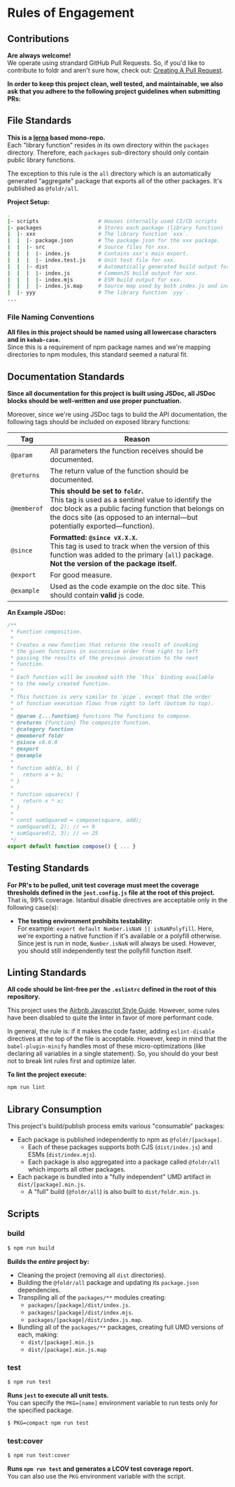 # Rules of Engagement

## Contributions
**Are always welcome!**    
We operate using strandard GitHub Pull Requests. So, if you'd like to contribute to foldr and aren't
sure how, check out: [Creating A Pull Request](#https://help.github.com/articles/creating-a-pull-request/).

**In order to keep this project clean, well tested, and maintainable, we also ask that you adhere to the following project guidelines when submitting PRs:**

## File Standards
**This is a [lerna](#https://github.com/lerna/lerna) based mono-repo.**    
Each "library function" resides in its own directory within the `packages` directory. Therefore,
each `packages` sub-directory should only contain public library functions.

The exception to this rule is the `all` directory which is an automatically generated
"aggregate" package that exports all of the other packages. It's published as `@foldr/all`.

**Project Setup:**
```bash
.
|- scripts                   # Houses internally used CI/CD scripts
|- packages                  # Stores each package (library function)
|  |- xxx                    # The library function `xxx`.
|  |  |- package.json        # The package.json for the xxx package.
|  |  |- src                 # Source files for xxx.
|  |  |  |- index.js         # Contains xxx's main export.
|  |  |  |- index.test.js    # Unit test file for xxx.
|  |  |- dist                # Automatically generated build output for xxx (.gitignored).
|  |  |  |- index.js         # CommonJS build output for xxx.
|  |  |  |- index.mjs        # ESM build output for xxx.
|  |  |  |- index.js.map     # Source map used by both index.js and index.mjs
|  |- yyy                    # The library function `yyy`.
...
```

### File Naming Conventions
**All files in this project should be named using all lowercase characters and in `kebab-case`.**    
Since this is a requirement of npm package names and we're mapping directories to npm modules, this
standard seemed a natural fit.

## Documentation Standards
**Since all documentation for this project is built using JSDoc, all JSDoc blocks should be well-written and use proper punctuation.**

Moreover, since we're using JSDoc tags to build the API documentation, the following tags should
be included on exposed library functions:

| Tag         | Reason |
| ----------- | ------ |
| `@param`    | All parameters the function receives should be documented. |
| `@returns`  | The return value of the function should be documented. |
| `@memberof` | **This should be set to `foldr`.**<br />This tag is used as a sentinel value to identify the doc block as a public facing function that belongs on the docs site (as opposed to an internal—but potentially exported—function). |
| `@since`    | **Formatted: `@since vX.X.X`.**<br />This tag is used to track when the version of this function was added to the primary (`all`) package. **Not the version of the package itself.** |
| `@export`   | For good measure. |
| `@example`  | Used as the code example on the doc site. This should contain **valid** js code. |

**An Example JSDoc:**

```js
/**
 * Function composition.
 *
 * Creates a new function that returns the result of invoking
 * the given functions in successive order from right to left
 * passing the results of the previous invocation to the next
 * function.
 *
 * Each function will be invoked with the `this` binding available
 * to the newly created function.
 *
 * This function is very similar to `pipe`, except that the order
 * of function execution flows from right to left (bottom to top).
 *
 * @param {...function} functions The functions to compose.
 * @returns {function} The composite function.
 * @category function
 * @memberof foldr 
 * @since v0.0.0
 * @export
 * @example
 *
 * function add(a, b) {
 *   return a + b;
 * }
 *
 * function square(x) {
 *   return x * x;
 * }
 *
 * const sumSquared = compose(square, add);
 * sumSquared(1, 2); // => 9
 * sumSquared(2, 3); // => 25
 */
export default function compose() { ... }
```

## Testing Standards
**For PR's to be pulled, unit test coverage must meet the coverage thresholds defined in the `jest.config.js` file at the root of this project.**
That is, 99% coverage. Istanbul disable directives are acceptable only in the following case(s):

- **The testing environment prohibits testability:**    
  For example: `export default Number.isNaN || isNaNPolyfill`. Here, we're exporting a native function
  if it's available or a polyfill otherwise. Since jest is run in node, `Number.isNaN` will always be
  used. However, you should still independently test the pollyfill function itself.

## Linting Standards
**All code should be lint-free per the `.eslintrc` defined in the root of this repository.**    

This project uses the [Airbnb Javascript Style Guide](#https://github.com/airbnb/javascript).
However, some rules have been disabled to quite the linter in favor of more performant code.

In general, the rule is: if it makes the code faster, adding `eslint-disable` directives at the top
of the file is acceptable. However, keep in mind that the `babel-plugin-minify` handles most of
these micro-optimizations (like declaring all variables in a single statement). So, you should do
your best not to break lint rules first and optimize later.

**To lint the project execute:**

```bash
npm run lint
```

## Library Consumption
This project's build/publish process emits various "consumable" packages:
- Each package is published independently to npm as `@foldr/[package]`.
  - Each of these packages supports both CJS (`dist/index.js`) and ESMs (`dist/index.mjs`).
  - Each package is also aggregated into a package called `@foldr/all` which imports all other packages.
- Each package is bundled into a "fully independent" UMD artifact in `dist/[package].min.js`.
  - A "full" build (`@foldr/all`) is also built to `dist/foldr.min.js`.

## Scripts

### build
```bash
$ npm run build
```

**Builds the *entire* project by:**

- Cleaning the project (removing all `dist` directories).
- Building the `@foldr/all` package and updating its `package.json` dependencies.
- Transpiling all of the `packages/**` modules creating:
  - `packages/[package]/dist/index.js`.
  - `packages/[package]/dist/index.mjs`.
  - `packages/[package]/dist/index.js.map`.
- Bundling all of the `packages/**` packages, creating full UMD versions of each, making:
  - `dist/[package].min.js`
  - `dist/[package].min.js.map`

### test
```bash
$ npm run test
```
**Runs `jest` to execute all unit tests.**    
You can specify the `PKG=[name]` environment variable to run tests only for the specified package.

```bash
$ PKG=compact npm run test
```

### test:cover
```bash
$ npm run test:cover
```
**Runs `npm run test` and generates a LCOV test coverage report.**    
You can also use the `PKG` environment variable with the script.